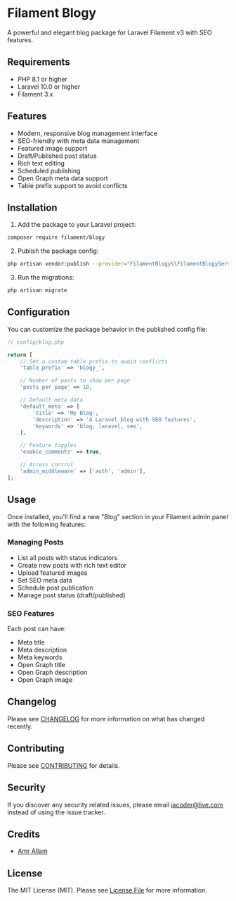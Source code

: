 # Filament Blogy

A powerful and elegant blog package for Laravel Filament v3 with SEO features.

## Requirements

- PHP 8.1 or higher
- Laravel 10.0 or higher
- Filament 3.x

## Features

- Modern, responsive blog management interface
- SEO-friendly with meta data management
- Featured image support
- Draft/Published post status
- Rich text editing
- Scheduled publishing
- Open Graph meta data support
- Table prefix support to avoid conflicts

## Installation

1. Add the package to your Laravel project:

```bash
composer require filament/blogy
```

2. Publish the package config:

```bash
php artisan vendor:publish --provider="FilamentBlogy\\FilamentBlogyServiceProvider"
```

3. Run the migrations:

```bash
php artisan migrate
```

## Configuration

You can customize the package behavior in the published config file:

```php
// config/blog.php

return [
    // Set a custom table prefix to avoid conflicts
    'table_prefix' => 'blogy_',

    // Number of posts to show per page
    'posts_per_page' => 10,

    // Default meta data
    'default_meta' => [
        'title' => 'My Blog',
        'description' => 'A Laravel blog with SEO features',
        'keywords' => 'blog, laravel, seo',
    ],

    // Feature toggles
    'enable_comments' => true,

    // Access control
    'admin_middleware' => ['auth', 'admin'],
];
```

## Usage

Once installed, you'll find a new "Blog" section in your Filament admin panel with the following features:

### Managing Posts

- List all posts with status indicators
- Create new posts with rich text editor
- Upload featured images
- Set SEO meta data
- Schedule post publication
- Manage post status (draft/published)

### SEO Features

Each post can have:
- Meta title
- Meta description
- Meta keywords
- Open Graph title
- Open Graph description
- Open Graph image

## Changelog

Please see [CHANGELOG](CHANGELOG.md) for more information on what has changed recently.

## Contributing

Please see [CONTRIBUTING](CONTRIBUTING.md) for details.

## Security

If you discover any security related issues, please email iacoder@live.com instead of using the issue tracker.

## Credits

- [Amr Allam](https://github.com/YOUR_GITHUB_USERNAME)

## License

The MIT License (MIT). Please see [License File](LICENSE.md) for more information.
